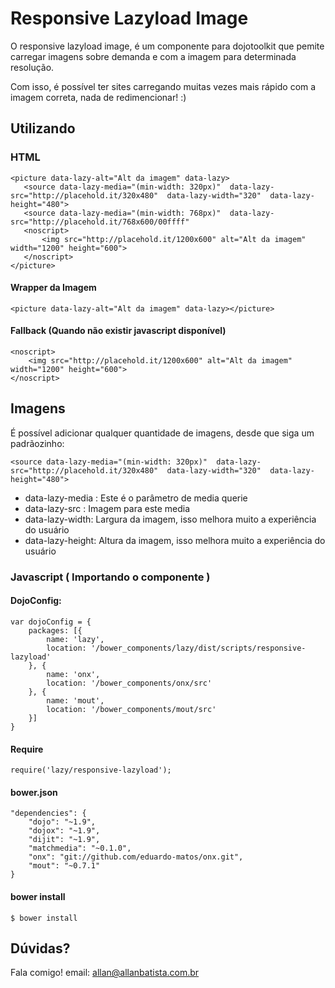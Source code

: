 # Responsive Lazyload Image

O responsive lazyload image, é um componente para dojotoolkit que pemite carregar imagens sobre demanda e com a imagem para determinada resolução.

Com isso, é possível ter sites carregando muitas vezes mais rápido com a imagem correta, nada de redimencionar! :)

## Utilizando

### HTML

    <picture data-lazy-alt="Alt da imagem" data-lazy>
       <source data-lazy-media="(min-width: 320px)"  data-lazy-src="http://placehold.it/320x480"  data-lazy-width="320"  data-lazy-height="480">
       <source data-lazy-media="(min-width: 768px)"  data-lazy-src="http://placehold.it/768x600/00ffff"
       <noscript>
           <img src="http://placehold.it/1200x600" alt="Alt da imagem" width="1200" height="600">
       </noscript>
    </picture>

#### Wrapper da Imagem
    
    <picture data-lazy-alt="Alt da imagem" data-lazy></picture>

#### Fallback (Quando não existir javascript disponível)

    <noscript>
        <img src="http://placehold.it/1200x600" alt="Alt da imagem" width="1200" height="600">
    </noscript>

## Imagens

É possível adicionar qualquer quantidade de imagens, desde que siga um padrãozinho:

    <source data-lazy-media="(min-width: 320px)"  data-lazy-src="http://placehold.it/320x480"  data-lazy-width="320"  data-lazy-height="480">

- data-lazy-media : Este é o parâmetro de media querie
- data-lazy-src : Imagem para este media
- data-lazy-width: Largura da imagem, isso melhora muito a experiência do usuário
- data-lazy-height: Altura da imagem, isso melhora muito a experiência do usuário

### Javascript ( Importando o componente )

#### DojoConfig:

    var dojoConfig = {
        packages: [{
            name: 'lazy',
            location: '/bower_components/lazy/dist/scripts/responsive-lazyload'
        }, {
            name: 'onx',
            location: '/bower_components/onx/src'
        }, {
            name: 'mout',
            location: '/bower_components/mout/src'
        }]
    }

#### Require
    require('lazy/responsive-lazyload');

#### bower.json
    "dependencies": {
        "dojo": "~1.9",
        "dojox": "~1.9",
        "dijit": "~1.9",
        "matchmedia": "~0.1.0",
        "onx": "git://github.com/eduardo-matos/onx.git",
        "mout": "~0.7.1"
    }

#### bower install
    $ bower install

## Dúvidas?

Fala comigo!
email: allan@allanbatista.com.br
